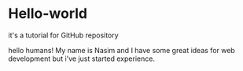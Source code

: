 # Hello-world
it's a tutorial for GitHub repository

hello humans!
My name is Nasim and I have some great ideas for web development but i've just started experience.
